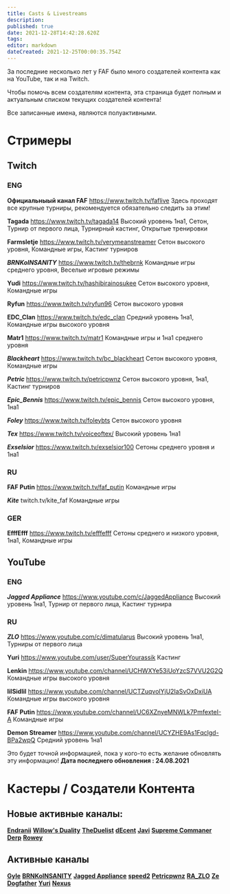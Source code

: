 ```yaml
---
title: Casts & Livestreams
description: 
published: true
date: 2021-12-28T14:42:28.620Z
tags: 
editor: markdown
dateCreated: 2021-12-25T00:00:35.754Z
---
```


За последние несколько лет у FAF было много создателей контента как на YouTube, так и на Twitch.

Чтобы помочь всем создателям контента, эта страница будет полным и актуальным списком текущих создателей контента!

Все записанные  имена, являются полуактивными.

# Стримеры

## Twitch

### ENG

**Официальныый канал FAF**
https://www.twitch.tv/faflive
Здесь проходят все крупные турниры, рекомендуется обязательно следить за этим!

**Tagada**
https://www.twitch.tv/tagada14
Высокий уровень 1на1, Сетон, Турнир от первого лица, Турнирный кастинг, Открытые тренировки

**Farmsletje**
https://www.twitch.tv/verymeanstreamer
Сетон высокого уровня, Командные игры, Кастинг турниров

***BRNKoINSANITY***
https://www.twitch.tv/thebrnk
Командные игры среднего уровня, Веселые игровые режимы

**Yudi**
https://www.twitch.tv/hashibirainosukee
Сетон высокого уровня, Командные игры

**Ryfun**
https://www.twitch.tv/ryfun96
Сетон высокого уровня 

**EDC_Clan**
https://www.twitch.tv/edc_clan
Средний уровень 1на1, Командные игры высокого уровня


**Matr1**
https://www.twitch.tv/matr1
Командные игры и 1на1 среднего уровня 


***Blackheart***
https://www.twitch.tv/bc_blackheart
Сетон высокого уровня, Командные игры


***Petric***
https://www.twitch.tv/petricpwnz
Сетон высокого уровня, 1на1, Кастинг турниров

***Epic_Bennis***
https://www.twitch.tv/epic_bennis
Сетон высокого уровня, 1на1

***Foley***
https://www.twitch.tv/foleybts
Сетон высокого уровня

***Tex***
https://www.twitch.tv/voiceoftex/
Высокий уровень 1на1


***Exselsior***
https://www.twitch.tv/exselsior100
Сетоны среднего уровня и 1на1


### RU
**FAF Putin**
https://www.twitch.tv/faf_putin
Командные игры 

***Kite***
twitch.tv/kite_faf
Командные игры 

### GER
**EfffEfff**
https://www.twitch.tv/efffefff
Сетоны среднего и низкого уровня, 1на1, Командные игры

## YouTube 

### ENG
***Jagged Appliance***
https://www.youtube.com/c/JaggedAppliance
Высокий уровень 1на1, Турнир от первого лица, Кастинг турнира

### RU
***ZLO***
https://www.youtube.com/c/dimatularus
Высокий уровень 1на1, Турниры от первого лица

**Yuri**
https://www.youtube.com/user/SuperYourassik
Кастинг

**Lenkin**
https://www.youtube.com/channel/UCHWXYe53iUoYzcS7VVU2G2Q
Командные игры высокого уровня

**lilSidlil**
https://www.youtube.com/channel/UCTZuqvolYjU2IaSvOxDxiUA
Командные игры высокого уровня

**FAF Putin**
https://www.youtube.com/channel/UC6XZnyeMNWLk7PmfexteI-A
Командные игры

**Demon Streamer**
https://www.youtube.com/channel/UCYZHE9As1Fqclgd-BPa2wpQ
Средний уровень 1на1

Это будет точной информацией, пока у кого-то есть  желание обновлять эту информацию!
**Дата последнего обновления : 24.08.2021**

# Кастеры / Создатели Контента

## Новые активные каналы:
[**Endranii**](https://bit.ly/38PXGpe)
[**Willow's Duality**](https://bit.ly/3zUbxXv)
[**TheDuelist**](https://bit.ly/3h9vYII)
[**dEcent**](https://bit.ly/2WWSAoX)
[**Javi**](https://bit.ly/3BPyDz1)
[**Supreme Commaner Derp**](https://bit.ly/3ndmYGg)
[**Rowey**](https://bit.ly/3jUYLT7)
## Активные каналы

[**Gyle**](https://www.youtube.com/user/felixlighta)
[**BRNKoINSANITY**](https://www.youtube.com/user/BRNKoINSANITY)
[**Jagged Appliance**](https://www.youtube.com/channel/UCVukA3ixN8_ZNxnqxq3YD1g)
[**speed2**](https://www.youtube.com/user/speed2cz)
[**Petricpwnz**](https://www.youtube.com/user/Petricpwnz)
[**RA_ZLO**](https://www.youtube.com/user/dimatularus)
[**Ze Dogfather**](https://www.youtube.com/channel/UCoWq7KgNDiph7x4REK_UTAQ)
[**Yuri**](https://www.youtube.com/channel/UCKucg78eVWN8ud_6dF-9D5w)
[**Nexus**](https://www.youtube.com/channel/UCeVzvwQyVNdCdTdxDetElbw)